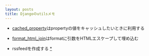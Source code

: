 ```yaml
---
layout: posts
title: Djangoのutilsメモ 
---
```


* [cached_property](https://docs.djangoproject.com/en/stable/ref/utils/#django.utils.functional.cached_property)はpropertyの値をキャッシュしたいときに利用する

* [format_html_join](https://docs.djangoproject.com/en/stable/ref/utils/#django.utils.html.format_html)はformatに引数をHTMLエスケープして埋め込む

* rssfeedを作成する [*](https://docs.djangoproject.com/en/stable/ref/utils/#module-django.utils.feedgenerator)    
